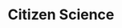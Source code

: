 ---
# This topic lives at
# https://digital.gov/topics/citizen-science

slug: "citizen-science"

# Topic Title
title: "Citizen Science"

# description — keep it short and clear
summary: ""


# Weight
weight: 1

# For more information on managing topics,
# see https://github.com/GSA/digitalgov.gov/wiki
---